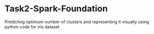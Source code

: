 # Task2-Spark-Foundation
Predicting optimum number of clusters and representing it visually using python code for iris dataset
